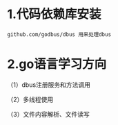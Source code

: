 # 1.代码依赖库安装

```
github.com/godbus/dbus 用来处理dbus

```

# 2.go语言学习方向

（1）dbus注册服务和方法调用

（2）多线程使用

（3）文件内容解析、文件读写

